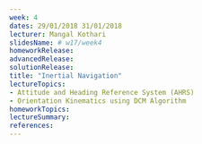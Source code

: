 ```yaml
---
week: 4
dates: 29/01/2018 31/01/2018
lecturer: Mangal Kothari
slidesName: # w17/week4
homeworkRelease:
advancedRelease:
solutionRelease:
title: "Inertial Navigation"
lectureTopics:
- Attitude and Heading Reference System (AHRS)
- Orientation Kinematics using DCM Algorithm
homeworkTopics:
lectureSummary:
references:
---
```

